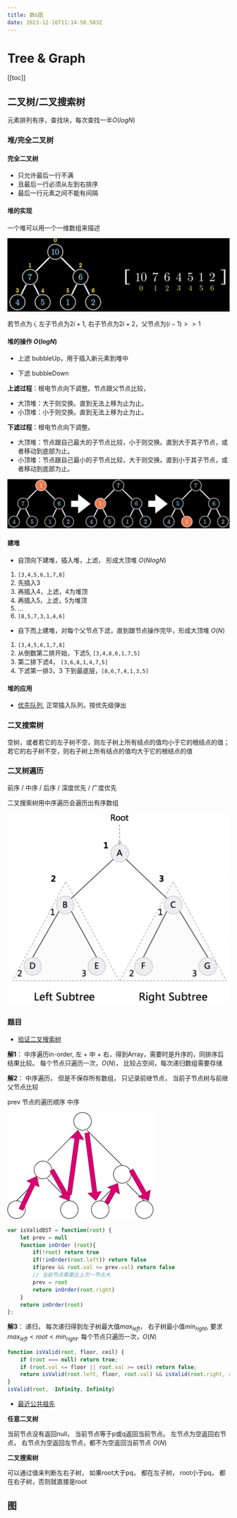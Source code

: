 ```yaml
---
title: 数&图
date: 2023-12-16T11:14:50.583Z
---
```

# Tree & Graph

\[[toc]]

## 二叉树/二叉搜索树

元素排列有序，查找块，每次查找一半$O(logN)$

### 堆/完全二叉树

#### 完全二叉树

- 只允许最后一行不满
- 且最后一行必须从左到右排序
- 最后一行元素之间不能有间隔

#### 堆的实现

一个堆可以用一个一维数组来描述

![一个堆可以用一个一维数组来描述](/images/heap-array.png)

若节点为 $i$, 左子节点为$2i+1$, 右子节点为$2i+2$，父节点为$(i - 1) >> 1$

#### 堆的操作 $O(logN)$

- 上滤 bubbleUp，用于插入新元素到堆中

- 下滤 bubbleDown

**上滤过程**：根电节点向下调整。节点跟父节点比较，

- 大顶堆：大于则交换。直到无法上移为止为止。
- 小顶堆：小于则交换。直到无法上移为止为止。

**下滤过程**：根电节点向下调整。

- 大顶堆：节点跟自己最大的子节点比较，小于则交换。直到大于其子节点，或者移动到底部为止。
- 小顶堆：节点跟自己最小的子节点比较，大于则交换。直到小于其子节点，或者移动到底部为止。

![大顶堆下滤操作](/images/bubble-down.png)

#### 建堆

- 自顶向下建堆，插入堆，上滤， 形成大顶堆 $O(NlogN)$

1. `[3,4,5,6,1,7,8]`
2. 先插入3
3. 再插入4，上滤，4为堆顶
4. 再插入5，上滤，5为堆顶
5. ...
6. `[8,5,7,3,1,4,6]`

- 自下而上建堆，对每个父节点下滤，直到跟节点操作完毕，形成大顶堆 $O(N)$

1. `[3,4,5,6,1,7,8]`
2. 从倒数第二排开始，下滤5, `[3,4,8,6,1,7,5]`
3. 第二排下滤4， `[3,6,8,1,4,7,5]`
4. 下滤第一排3，3 下到最底层，`[8,6,7,4,1,3,5]`

#### 堆的应用

- [优先队列](/algorithem/线性数据结构.html#优先队列), 正常插入队列，按优先级弹出

### 二叉搜索树

空树，或者若它的左子树不空，则左子树上所有结点的值均小于它的根结点的值； 若它的右子树不空，则右子树上所有结点的值均大于它的根结点的值

### 二叉树遍历

前序 / 中序 / 后序 / 深度优先 / 广度优先

二叉搜索树用中序遍历会遍历出有序数组

![前序遍历](/images/截屏2023-12-16-22.05.42.png "前序遍历")

### 题目

- [验证二叉搜索树](https://leetcode.cn/problems/validate-binary-search-tree/)

**解1**： 中序遍历in-order, 左 + 中 + 右，得到Array，需要时是升序的，同排序后结果比较。 每个节点只遍历一次，$O(N)$， 比较占空间，每次递归数组需要存储

**解2**： 中序遍历， 但是不保存所有数组， 只记录前继节点， 当前子节点树与前继父节点比较

prev 节点的遍历顺序 中序

![inorder](/images/inorder.png "inorder")

```js
var isValidBST = function(root) {
    let prev = null
    function inOrder (root){
        if(!root) return true
        if(!inOrder(root.left)) return false
        if(prev && root.val <= prev.val) return false
        // 当前节点需要比上次一节点大
        prev = root
        return inOrder(root.right)
    }
    return inOrder(root)
};
```

**解3**： 递归， 每次递归得到左子树最大值$max_{left}$， 右子树最小值$min_{right}$, 要求$max_{left} < root < min_{right}$. 每个节点只遍历一次，$O(N)$

```js
function isValid(root, floor, ceil) {
    if (root === null) return true;
    if (root.val <= floor || root.val >= ceil) return false;
    return isValid(root.left, floor, root.val) && isValid(root.right, root.val, ceil);
}
isValid(root, -Infinity, Infinity)
```

- [最近公共祖先](https://leetcode.cn/problems/lowest-common-ancestor-of-a-binary-tree/)

**任意二叉树**

当前节点没有返回null， 当前节点等于p或q返回当前节点。 左节点为空返回右节点， 右节点为空返回左节点，都不为空返回当前节点 $O(N)$

**二叉搜索树**

可以通过值来判断左右子树， 如果root大于pq， 都在左子树， root小于pq， 都在右子树，否则就直接是root

## 图
